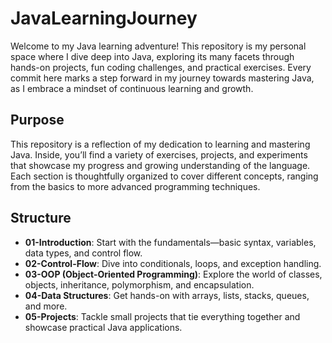 # JavaLearningJourney

Welcome to my Java learning adventure! This repository is my personal space where I dive deep into Java, exploring its many facets through hands-on projects, fun coding challenges, and practical exercises. Every commit here marks a step forward in my journey towards mastering Java, as I embrace a mindset of continuous learning and growth.

## Purpose
This repository is a reflection of my dedication to learning and mastering Java. Inside, you’ll find a variety of exercises, projects, and experiments that showcase my progress and growing understanding of the language. Each section is thoughtfully organized to cover different concepts, ranging from the basics to more advanced programming techniques.

## Structure
- **01-Introduction**: Start with the fundamentals—basic syntax, variables, data types, and control flow.
- **02-Control-Flow**: Dive into conditionals, loops, and exception handling.
- **03-OOP (Object-Oriented Programming)**: Explore the world of classes, objects, inheritance, polymorphism, and encapsulation.
- **04-Data Structures**: Get hands-on with arrays, lists, stacks, queues, and more.
- **05-Projects**: Tackle small projects that tie everything together and showcase practical Java applications.




